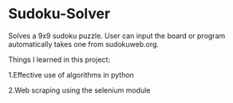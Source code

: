 # Sudoku-Solver
Solves a 9x9 sudoku puzzle.
User can input the board or program automatically takes one from sudokuweb.org.

Things I learned in this project:

1.Effective use of algorithms in python

2.Web scraping using the selenium module
